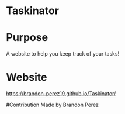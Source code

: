 # Taskinator

# Purpose
A website to help you keep track of your tasks!

# Website
https://brandon-perez19.github.io/Taskinator/

#Contribution
Made by Brandon Perez
